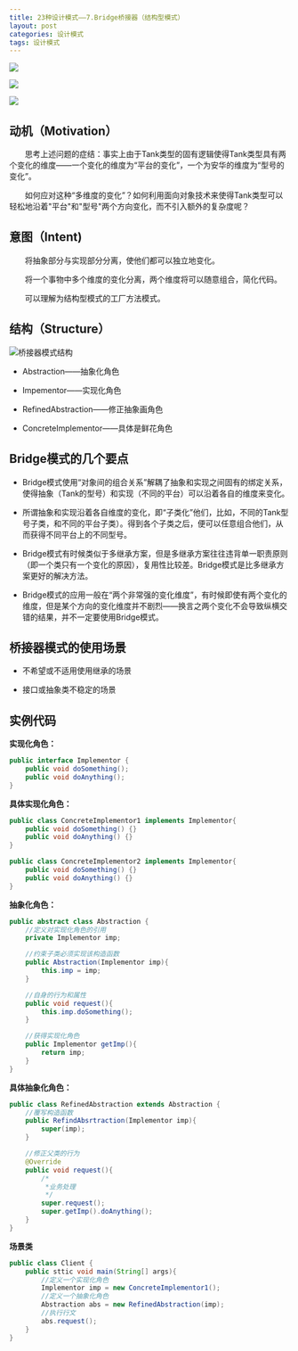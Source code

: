 ```yaml
---
title: 23种设计模式——7.Bridge桥接器（结构型模式）
layout: post
categories: 设计模式
tags: 设计模式
---
```

![](https://i.imgur.com/vb1Oa55.jpg)

![](https://i.imgur.com/tUhR6f7.jpg)

![](https://i.imgur.com/ce3M7T6.jpg)

## 动机（Motivation）

​&emsp;&emsp;思考上述问题的症结：事实上由于Tank类型的固有逻辑使得Tank类型具有两个变化的维度——一个变化的维度为“平台的变化”，一个为安华的维度为“型号的变化”。

​&emsp;&emsp;如何应对这种“多维度的变化”？如何利用面向对象技术来使得Tank类型可以轻松地沿着"平台"和"型号"两个方向变化，而不引入额外的复杂度呢？

## 意图（Intent)

​&emsp;&emsp;将抽象部分与实现部分分离，使他们都可以独立地变化。	

​&emsp;&emsp;将一个事物中多个维度的变化分离，两个维度将可以随意组合，简化代码。

&emsp;&emsp;可以理解为结构型模式的工厂方法模式。

## 结构（Structure）

![桥接器模式结构](https://github.com/DaLian369/DaLian369.github.io/tree/master/img/桥接器模式结构.jpg)
- Abstraction——抽象化角色

- Impementor——实现化角色

- RefinedAbstraction——修正抽象画角色

- ConcreteImplementor——具体是鲜花角色

## Bridge模式的几个要点

- Bridge模式使用“对象间的组合关系”解耦了抽象和实现之间固有的绑定关系，使得抽象（Tank的型号）和实现（不同的平台）可以沿着各自的维度来变化。


- 所谓抽象和实现沿着各自维度的变化，即“子类化”他们，比如，不同的Tank型号子类，和不同的平台子类）。得到各个子类之后，便可以任意组合他们，从而获得不同平台上的不同型号。


- Bridge模式有时候类似于多继承方案，但是多继承方案往往违背单一职责原则（即一个类只有一个变化的原因），复用性比较差。Bridge模式是比多继承方案更好的解决方法。


- Bridge模式的应用一般在“两个非常强的变化维度”，有时候即使有两个变化的维度，但是某个方向的变化维度并不剧烈——换言之两个变化不会导致纵横交错的结果，并不一定要使用Bridge模式。

## 桥接器模式的使用场景

- 不希望或不适用使用继承的场景

- 接口或抽象类不稳定的场景

## 实例代码
**实现化角色：**
```java
public interface Implementor {
	public void doSomething();
	public void doAnything();
}
```
**具体实现化角色：**
```java
public class ConcreteImplementor1 implements Implementor{
	public void doSomething() {}
	public void doAnything() {}
}

public class ConcreteImplementor2 implements Implementor{
	public void doSomething() {}
	public void doAnything() {}
}
```
**抽象化角色：**
```java
public abstract class Abstraction {
	//定义对实现化角色的引用
	private Implementor imp;

	//约束子类必须实现该构造函数
	public Abstraction(Implementor imp){
		this.imp = imp;
	}

	//自身的行为和属性
	public void request(){
		this.imp.doSomething();
	}

	//获得实现化角色
	public Implementor getImp(){
		return imp;
	}
}
```
**具体抽象化角色：**
```java
public class RefinedAbstraction extends Abstraction {
	//覆写构造函数
	public RefindAbsrtraction(Implementor imp){
		super(imp);
	}

	//修正父类的行为
	@Override
	public void request(){
		/*
		 *业务处理
		 */
		super.request();
		super.getImp().doAnything();
	}
}
```
**场景类**
```java
public class Client {
	public sttic void main(String[] args){
		//定义一个实现化角色
		Implementor imp = new ConcreteImplementor1();
		//定义一个抽象化角色
		Abstraction abs = new RefinedAbstraction(imp);
		//执行行文
		abs.request();
	}
}
```